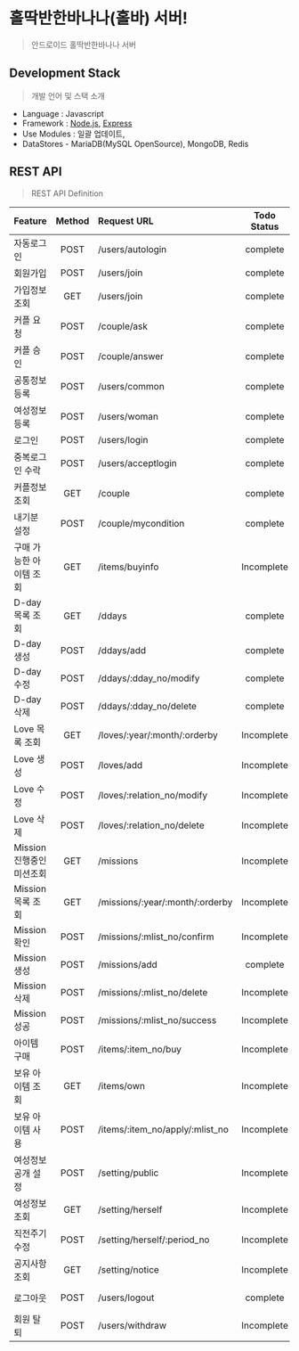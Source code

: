 # 홀딱반한바나나(홀바) 서버!
> 안드로이드 홀딱반한바나나 서버 

## Development Stack
> 개발 언어 및 스택 소개
  
- Language : Javascript
- Framework : [Node.js](https://nodejs.org/), [Express](http://expressjs.com/)	
- Use Modules : 일괄 업데이트,
- DataStores - MariaDB(MySQL OpenSource), MongoDB, Redis

## REST API 
> REST API Definition

| Feature |	Method	| Request URL | Todo Status | Date  |
| :---------- |	:-------:	| :-----------------| :--------: | :--------: |
| 자동로그인 |	POST	| /users/autologin | complete | 2015-05-  |
| 회원가입 |	POST	| /users/join | complete |   |
| 가입정보 조회 |	GET	| /users/join | complete |   |
| 커플 요청 |	POST	| /couple/ask | complete |   |
| 커플 승인 |	POST	| /couple/answer | complete |   |
| 공통정보 등록 |	POST	| /users/common | complete | 2015-05-08 |
| 여성정보 등록 |	POST	| /users/woman | complete | 2015-05-08 |
| 로그인 |	POST	| /users/login | complete |   |
| 중복로그인 수락 | POST | /users/acceptlogin | complete |   |
| 커플정보 조회 |	GET	| /couple | complete |   |
| 내기분 설정 |	POST	| /couple/mycondition | complete | 2015-05-11 |
| 구매 가능한 아이템 조회 |	GET	| /items/buyinfo | Incomplete |   |
| D-day 목록 조회 |	GET	| /ddays | complete | 2015-05-12 |
| D-day 생성 |	POST	| /ddays/add | complete | 2015-05-12 |
| D-day 수정 |	POST	| /ddays/:dday_no/modify | complete | 2015-05-12 |
| D-day 삭제 |	POST	| /ddays/:dday_no/delete | complete | 2015-05-12 |
| Love 목록 조회 |	GET	| /loves/:year/:month/:orderby | Incomplete |   |
| Love 생성 |	POST	| /loves/add | Incomplete |   |
| Love 수정 |	POST	| /loves/:relation_no/modify | Incomplete |   |
| Love 삭제 |	POST	| /loves/:relation_no/delete | Incomplete |   |
| Mission 진행중인 미션조회 |	GET	| /missions | Incomplete |  |
| Mission 목록 조회 |	GET	| /missions/:year/:month/:orderby | Incomplete |   |
| Mission 확인 |	POST	| /missions/:mlist_no/confirm | Incomplete |   |
| Mission 생성 |	POST	| /missions/add | complete | 2015-05-11  |
| Mission 삭제 |	POST	| /missions/:mlist_no/delete | Incomplete |   |
| Mission 성공 |	POST	| /missions/:mlist_no/success | Incomplete |   |
| 아이템 구매 |	POST	| /items/:item_no/buy | Incomplete |   |
| 보유 아이템 조회 |	GET	| /items/own | Incomplete |   |
| 보유 아이템 사용 |	POST	| /items/:item_no/apply/:mlist_no | Incomplete |   |
| 여성정보공개 설정 |	POST	| /setting/public | Incomplete |   |
| 여성정보 조회 |	GET	| /setting/herself | Incomplete |   |
| 직전주기수정 |	POST	| /setting/herself/:period_no | Incomplete |   |
| 공지사항 조회 |	GET	| /setting/notice | Incomplete |   |
| 로그아웃 |	POST	| /users/logout | complete | 2015-05-07  |
| 회원 탈퇴 |	POST	| /users/withdraw | Incomplete |   |